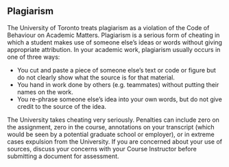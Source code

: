 Plagiarism
---

The University of Toronto treats plagiarism as a violation of the Code of Behaviour on Academic Matters.
Plagiarism is a serious form of cheating in which a student makes use of someone else’s ideas or words
without giving appropriate attribution. In your academic work, plagiarism usually occurs in one of three
ways:

- You cut and paste a piece of someone else’s text or code or figure but do not clearly show what the
source is for that material.
- You hand in work done by others (e.g. teammates) without putting their names on the work.
- You re-phrase someone else’s idea into your own words, but do not give credit to the source of the
idea.

The University takes cheating very seriously. Penalties can include zero on the assignment, zero in the
course, annotations on your transcript (which would be seen by a potential graduate school or employer),
or in extreme cases expulsion from the University. If you are concerned about your use of sources,
discuss your concerns with your Course Instructor before submitting a document for assessment.
